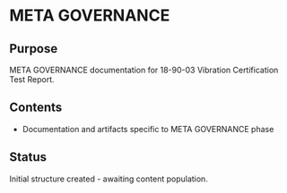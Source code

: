 # META GOVERNANCE

## Purpose
META GOVERNANCE documentation for 18-90-03 Vibration Certification Test Report.

## Contents
- Documentation and artifacts specific to META GOVERNANCE phase

## Status
Initial structure created - awaiting content population.
